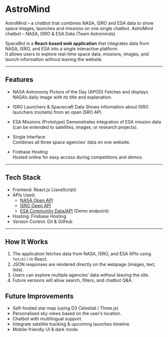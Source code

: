 # AstroMind
AstroMind – a chatbot that combines NASA, ISRO and ESA data to show space images, launches and missions on one single chatbot. 
AstroMind chatbot – NASA, ISRO & ESA Data (Team Astrominds)

SpaceBot is a **React-based web application** that integrates data from NASA, ISRO, and ESA into a single interactive platform.  
It allows users to explore real-time space data, missions, images, and launch information without leaving the website.

---

## Features

- NASA Astronomy Picture of the Day (APOD) 
  Fetches and displays NASA’s daily image with its title and explanation.
  
- ISRO Launchers & Spacecraft Data
  Shows information about ISRO launchers (rockets) from an open ISRO API.

- ESA Missions (Prototype)
  Demonstrates integration of ESA mission data (can be extended to satellites, images, or research projects).

- Single Interface  
  Combines all three space agencies’ data on one website.

- Firebase Hosting  
  Hosted online for easy access during competitions and demos.

---

## Tech Stack

- Frontend: React.js (JavaScript)
- APIs Used:
  - [NASA Open API](https://api.nasa.gov/)
  - [ISRO Open API](https://isro.vercel.app/)
  - [ESA Community Data/API](https://api.sesam.space/missions) (Demo endpoint)
- Hosting: Firebase Hosting
- Version Control: Git & GitHub

---

## How It Works

1. The application fetches data from NASA, ISRO, and ESA APIs using `fetch()` in React.
2. JSON responses are rendered directly on the webpage (images, text, lists).
3. Users can explore multiple agencies’ data without leaving the site.
4. Future versions will allow search, filters, and chatbot Q&A.

   
## Future Improvements
- Self-hosted star map (using D3 Celestial / Three.js)
- Personalised sky views based on the user’s location.
- Chatbot with multilingual support.
- Integrate satellite tracking & upcoming launches timeline.
- Mobile-friendly UI & dark mode.
